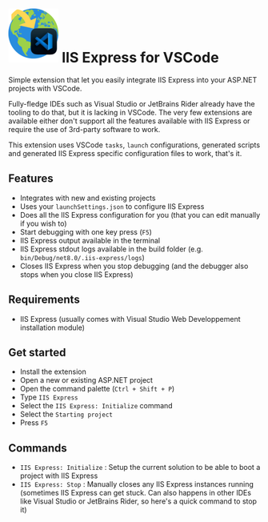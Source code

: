 # ![logo](https://github.com/nomis51/iis-express-vscode/blob/master/images/logo-small.png?raw=true) IIS Express for VSCode


Simple extension that let you easily integrate IIS Express into your ASP.NET projects with VSCode. 

Fully-fledge IDEs such as Visual Studio or JetBrains Rider already have the tooling to do that, but it is lacking in VSCode. The very few extensions are available either don't support all the features available with IIS Express or require the use of 3rd-party software to work. 

This extension uses VSCode `tasks`, `launch` configurations, generated scripts and generated IIS Express specific configuration files to work, that's it.

## Features
- Integrates with new and existing projects
- Uses your `launchSettings.json` to configure IIS Express
- Does all the IIS Express configuration for you (that you can edit manually if you wish to)
- Start debugging with one key press (`F5`)
- IIS Express output available in the terminal
- IIS Express stdout logs available in the build folder (e.g. `bin/Debug/net8.0/.iis-express/logs`)
- Closes IIS Express when you stop debugging (and the debugger also stops when you close IIS Express)

## Requirements
- IIS Express (usually comes with Visual Studio Web Developpement installation module)

## Get started
- Install the extension
- Open a new or existing ASP.NET project
- Open the command palette (`Ctrl + Shift + P`)
- Type `IIS Express`
- Select the `IIS Express: Initialize` command
- Select the `Starting project`
- Press `F5`

## Commands
- `IIS Express: Initialize` : Setup the current solution to be able to boot a project with IIS Express
- `IIS Express: Stop` : Manually closes any IIS Express instances running (sometimes IIS Express can get stuck. Can also happens in other IDEs like Visual Studio or JetBrains Rider, so here's a quick command to stop it)
